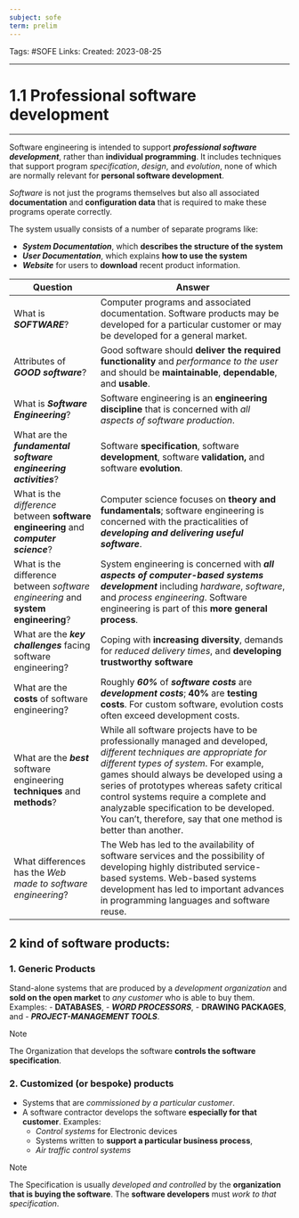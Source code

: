 ```yaml
---
subject: sofe
term: prelim
---
```

Tags: #SOFE
Links:
Created: 2023-08-25

---
# 1.1 Professional software development

---

Software engineering is intended to support ___professional software development___, rather than __individual programming__.
It includes techniques that support program _specification_, _design_, and _evolution_, none of which are normally relevant for __personal software development__.

_Software_ is not just the programs themselves but also all associated __documentation__ and __configuration data__ that is required to make these programs operate correctly.

The system usually consists of a number of separate programs like:
- ___System Documentation___, which __describes the structure of the system__
- ___User Documentation___, which explains __how to use the system__
- ___Website___ for users to __download__ recent product information.

| Question                                                                              | Answer                                                                                                                                                                                                                                                                                                                                                                                                   |
| ------------------------------------------------------------------------------------- | -------------------------------------------------------------------------------------------------------------------------------------------------------------------------------------------------------------------------------------------------------------------------------------------------------------------------------------------------------------------------------------------------------- |
| What is ___SOFTWARE___?                                                               | Computer programs and associated documentation. Software products may be developed for a particular customer or may be developed for a general market.                                                                                                                                                                                                                                                   |
| Attributes of ___GOOD software___?                                                    | Good software should __deliver the required functionality__ and _performance to the user_ and should be __maintainable__, __dependable__, and __usable__.                                                                                                                                                                                                                                                |
| What is ___Software Engineering___?                                                   | Software engineering is an __engineering discipline__ that is concerned with _all aspects of software production_.                                                                                                                                                                                                                                                                                       |
| What are the ___fundamental software engineering activities___?                       | Software __specification__, software __development__, software __validation,__ and software __evolution__.                                                                                                                                                                                                                                                                                               |
| What is the _difference_ between __software engineering__ and ___computer science___? | Computer science focuses on __theory and fundamentals__; software engineering is concerned with the practicalities of ___developing and delivering useful software___.                                                                                                                                                                                                                                   |
| What is the difference between _software engineering_ and __system engineering__?     | System engineering is concerned with ___all aspects of computer-based systems development___ including _hardware_, _software_, and _process engineering_. Software engineering is part of this __more general process__.                                                                                                                                                                                 |
| What are the ___key challenges___ facing software engineering?                        | Coping with __increasing diversity__, demands for _reduced delivery times_, and __developing trustworthy software__                                                                                                                                                                                                                                                                                      |
| What are the __costs__ of software engineering?                                       | Roughly ___60%___ of ___software costs___ are ___development costs___; __40%__ are __testing costs__. For custom software, evolution costs often exceed development costs.                                                                                                                                                                                                                               |
| What are the ___best___ software engineering __techniques__ and __methods__?          | While all software projects have to be professionally managed and developed, _different techniques are appropriate for different types of system_. For example, games should always be developed using a series of prototypes whereas safety critical control systems require a complete and analyzable specification to be developed. You can’t, therefore, say that one method is better than another. |
| What differences has the _Web made to software engineering_?                          | The Web has led to the availability of software services and the possibility of developing highly distributed service-based systems. Web-based systems development has led to important advances in programming languages and software reuse.                                                                                                                                                                                                                                                                                                                                                                                                         |


## 2 kind of software products:

### 1. Generic Products
Stand-alone systems that are produced by a _development organization_ and __sold on the open market__ to _any customer_ who is able to buy them.
	Examples: 
	- __DATABASES__, 
	- ___WORD PROCESSORS___, 
	- __DRAWING PACKAGES__, and 
	- ___PROJECT-MANAGEMENT TOOLS___.
> [!NOTE]
> The Organization that develops the software __controls the software specification__.
### 2. Customized (or bespoke) products
- Systems that are _commissioned by a particular customer_.
- A software contractor develops the software __especially for that customer__.
	Examples:
	- _Control systems_ for Electronic devices
	- Systems written to __support a particular business process__,
	- _Air traffic control systems_
> [!NOTE]
> The Specification is usually _developed and controlled_ by the __organization that is buying the software__.
> The __software developers__ must _work to that specification_.

